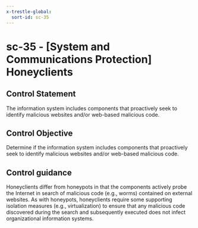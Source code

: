 ```yaml
---
x-trestle-global:
  sort-id: sc-35
---
```


# sc-35 - \[System and Communications Protection\] Honeyclients

## Control Statement

The information system includes components that proactively seek to identify malicious websites and/or web-based malicious code.

## Control Objective

Determine if the information system includes components that proactively seek to identify malicious websites and/or web-based malicious code.

## Control guidance

Honeyclients differ from honeypots in that the components actively probe the Internet in search of malicious code (e.g., worms) contained on external websites. As with honeypots, honeyclients require some supporting isolation measures (e.g., virtualization) to ensure that any malicious code discovered during the search and subsequently executed does not infect organizational information systems.
